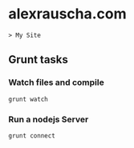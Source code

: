 # alexrauscha.com
	> My Site
	
## Grunt tasks
[grunt]: http://gruntjs.com/

### Watch files and compile
`grunt watch`

### Run a nodejs Server
`grunt connect`